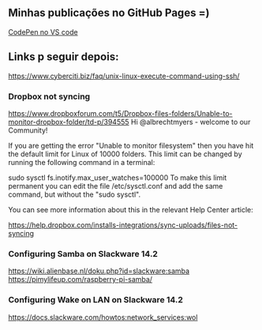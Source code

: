 ## Minhas publicações no GitHub Pages =)


[CodePen no VS code](https://dev.to/rrodrigues345/codepen-no-vs-code-1mcj)

## Links p seguir depois:

https://www.cyberciti.biz/faq/unix-linux-execute-command-using-ssh/

### Dropbox  not syncing
https://www.dropboxforum.com/t5/Dropbox-files-folders/Unable-to-monitor-dropbox-folder/td-p/394555
Hi @albrechtmyers - welcome to our Community!

If you are getting the error "Unable to monitor filesystem" then you have hit the default limit for Linux of 10000 folders. This limit can be changed by running the following command in a terminal:

sudo sysctl fs.inotify.max_user_watches=100000
To make this limit permanent you can edit the file /etc/sysctl.conf and add the same command, but without the "sudo sysctl".

You can see more information about this in the relevant Help Center article:

https://help.dropbox.com/installs-integrations/sync-uploads/files-not-syncing 

### Configuring Samba on Slackware 14.2 
https://wiki.alienbase.nl/doku.php?id=slackware:samba
https://pimylifeup.com/raspberry-pi-samba/



### Configuring Wake on LAN on Slackware 14.2
https://docs.slackware.com/howtos:network_services:wol

